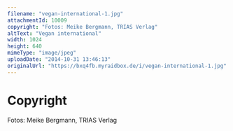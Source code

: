 ```yaml
---
filename: "vegan-international-1.jpg"
attachmentId: 10009
copyright: "Fotos: Meike Bergmann, TRIAS Verlag"
altText: "Vegan international"
width: 1024
height: 640
mimeType: "image/jpeg"
uploadDate: "2014-10-31 13:46:13"
originalUrl: "https://bxq4fb.myraidbox.de/i/vegan-international-1.jpg"
---
```


# Copyright

Fotos: Meike Bergmann, TRIAS Verlag
